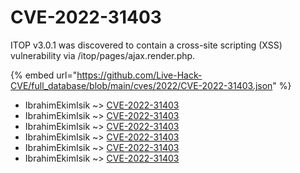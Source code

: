 # CVE-2022-31403

ITOP v3.0.1 was discovered to contain a cross-site scripting (XSS) vulnerability via /itop/pages/ajax.render.php.

{% embed url="https://github.com/Live-Hack-CVE/full_database/blob/main/cves/2022/CVE-2022-31403.json" %}


* IbrahimEkimIsik ~> [CVE-2022-31403](https://www.alice-snow.ru/2022/database/cve-2022-31403/cve-2022-31403-ibrahimekimisik)
* IbrahimEkimIsik ~> [CVE-2022-31403](https://www.alice-snow.ru/2022/database/cve-2022-31403/cve-2022-31403-ibrahimekimisik)
* IbrahimEkimIsik ~> [CVE-2022-31403](https://www.alice-snow.ru/2022/database/cve-2022-31403/cve-2022-31403-ibrahimekimisik)
* IbrahimEkimIsik ~> [CVE-2022-31403](https://www.alice-snow.ru/2022/database/cve-2022-31403/cve-2022-31403-ibrahimekimisik)
* IbrahimEkimIsik ~> [CVE-2022-31403](https://www.alice-snow.ru/2022/database/cve-2022-31403/cve-2022-31403-ibrahimekimisik)
* IbrahimEkimIsik ~> [CVE-2022-31403](https://www.alice-snow.ru/2022/database/cve-2022-31403/cve-2022-31403-ibrahimekimisik)